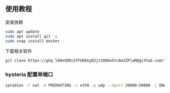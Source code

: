 ## 使用教程

安装依赖

```bash
sudo apt update
sudo apt install git -y
sudo snap install docker 
```

下载相关软件

```bash
git clone https://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@github.com/flyzstu/service.git
```

### hysteria 配置单端口

```bash
iptables -t nat -A PREROUTING -i eth0 -p udp --dport 20000:50000 -j DNAT --to-destination :5566
```

